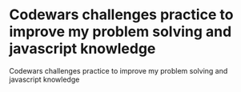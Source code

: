 # Codewars challenges practice to improve my problem solving and javascript knowledge

Codewars challenges practice to improve my problem solving and javascript knowledge
